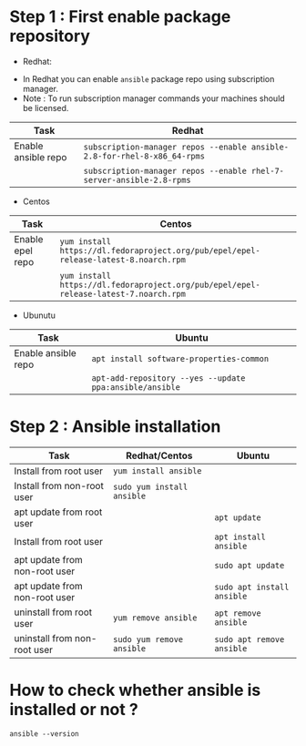 # Step 1 : First enable package repository
- Redhat:
* In Redhat you can enable `ansible` package repo using subscription manager.
* Note : To run subscription manager commands your machines should be licensed.

| Task                | Redhat                                                                   |
| ------------------- | ------------------------------------------------------------------------ |
| Enable ansible repo | `subscription-manager repos --enable ansible-2.8-for-rhel-8-x86_64-rpms` |  
|                     | `subscription-manager repos --enable rhel-7-server-ansible-2.8-rpms`     |

- Centos

| Task             | Centos                                                                               |
| ---------------- | ------------------------------------------------------------------------------------ |
| Enable epel repo | `yum install https://dl.fedoraproject.org/pub/epel/epel-release-latest-8.noarch.rpm` |
|                  | `yum install https://dl.fedoraproject.org/pub/epel/epel-release-latest-7.noarch.rpm` |

- Ubunutu

| Task                | Ubuntu                                                  |
| --------------------| ------------------------------------------------------- |
| Enable ansible repo | `apt install software-properties-common`                |
|                     | `apt-add-repository --yes --update ppa:ansible/ansible` |

# Step 2 : Ansible installation

| Task                            | Redhat/Centos             | Ubuntu                     |
| ------------------------------- | ------------------------- | -------------------------- |
| Install from root user          | `yum install ansible`     |                            |
| Install from non-root user      | `sudo yum install ansible`|                            |
| apt update from root user       |                           | `apt update`               |
| Install from root user          |                           | `apt install ansible`      |
| apt update from non-root user   |                           | `sudo apt update`          |
| apt update from non-root user   |                           | `sudo apt install ansible` |
| uninstall from root user        | `yum remove ansible`      | `apt remove ansible`       |
| uninstall from non-root user    | `sudo yum remove ansible` | `sudo apt remove ansible`  |


# How to check whether ansible is installed or not ?
`ansible --version`

